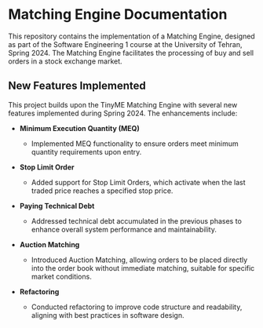 # Matching Engine Documentation

This repository contains the implementation of a Matching Engine, designed as part of the Software Engineering 1 course at the University of Tehran, Spring 2024. The Matching Engine facilitates the processing of buy and sell orders in a stock exchange market.

## New Features Implemented

This project builds upon the TinyME Matching Engine with several new features implemented during Spring 2024. The enhancements include:

- **Minimum Execution Quantity (MEQ)**
  - Implemented MEQ functionality to ensure orders meet minimum quantity requirements upon entry.

- **Stop Limit Order**
  - Added support for Stop Limit Orders, which activate when the last traded price reaches a specified stop price.

- **Paying Technical Debt**
  - Addressed technical debt accumulated in the previous phases to enhance overall system performance and maintainability.

- **Auction Matching**
  - Introduced Auction Matching, allowing orders to be placed directly into the order book without immediate matching, suitable for specific market conditions.

- **Refactoring**
  - Conducted refactoring to improve code structure and readability, aligning with best practices in software design.
